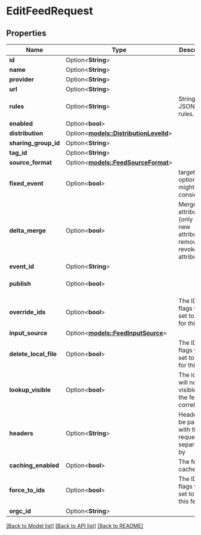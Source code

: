 # EditFeedRequest

## Properties

Name | Type | Description | Notes
------------ | ------------- | ------------- | -------------
**id** | Option<**String**> |  | [optional]
**name** | Option<**String**> |  | [optional]
**provider** | Option<**String**> |  | [optional]
**url** | Option<**String**> |  | [optional]
**rules** | Option<**String**> | Stringified JSON filter rules. | [optional]
**enabled** | Option<**bool**> |  | [optional]
**distribution** | Option<[**models::DistributionLevelId**](DistributionLevelId.md)> |  | [optional]
**sharing_group_id** | Option<**String**> |  | [optional]
**tag_id** | Option<**String**> |  | [optional]
**source_format** | Option<[**models::FeedSourceFormat**](FeedSourceFormat.md)> |  | [optional]
**fixed_event** | Option<**bool**> | target_event option might be considered | [optional]
**delta_merge** | Option<**bool**> | Merge attributes (only add new attribute, remove revoked attributes) | [optional]
**event_id** | Option<**String**> |  | [optional]
**publish** | Option<**bool**> |  | [optional][default to false]
**override_ids** | Option<**bool**> | The IDS flags will be set to Off for this feed | [optional]
**input_source** | Option<[**models::FeedInputSource**](FeedInputSource.md)> |  | [optional]
**delete_local_file** | Option<**bool**> | The IDS flags will be set to Off for this feed | [optional]
**lookup_visible** | Option<**bool**> | The lookup will not be visible in the feed correlation | [optional]
**headers** | Option<**String**> | Headers to be passed with the requests. All separated by   | [optional]
**caching_enabled** | Option<**bool**> | The feed is cached | [optional]
**force_to_ids** | Option<**bool**> | The IDS flags will be set to On for this feed | [optional]
**orgc_id** | Option<**String**> |  | [optional]

[[Back to Model list]](../README.md#documentation-for-models) [[Back to API list]](../README.md#documentation-for-api-endpoints) [[Back to README]](../README.md)


